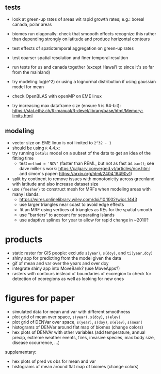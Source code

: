 ## tests
- look at green-up rates of areas wit rapid growth rates; e.g.: boreal canada, polar areas
- biomes run diagonally: check that smoooth effects recognize this rather than depending strongly on latitude and produce horizontal contours
- test effects of spatiotemporal aggregation on green-up rates
- test coarser spatial resolution and finer temporal resultion
- run tests for us and canada together (except Hawai'i to since it's so far from the mainland)
- try modeling log(e^2) or using a lognormal distribution if using gaussian model for mean

- check OpenBLAS with openMP on EME linux
- try increasing max dataframe size (ensure `R` is 64-bit): https://stat.ethz.ch/R-manual/R-devel/library/base/html/Memory-limits.html

## modeling
- vector size on EME linux is not limited to `2^32 - 1`
- should be using `R` 4.4.x: 
- try running `betals` model on a subset of the data to get an idea of the fitting time
  - test `method = 'NCV'` (faster than REML, but not as fast as `bam()`; see dave miller's work: https://calgary.converged.yt/articles/ncv.html and simon's paper: https://arxiv.org/html/2404.16490v1)
- split by continent to remove issues with monotonicity across greenland with latitude and also increase dataset size
- use `{fmesher}` to construct mesh for MRFs when modeling areas with many islands:
  - https://wires.onlinelibrary.wiley.com/doi/10.1002/wics.1443
  - use larger triangles near coast to avoid edge effects
  - fit an MRF using vertices of triangles as REs for the spatial smooth
  - use "barriers" to account for separating islands
  - use adaptive splines for year to allow for rapid change in ~2010?

# products
- static raster for GIS people: exclude `s(year)`, `s(doy)`, and `ti(year,doy)`
- shiny app for predicting from the model given the data
- gif of mean and var over the years and over doy
- integrate shiny app into MoveBank? (use MoveApps?)
- rasters with contours instead of boundaries of ecoregion to check for detection of ecoregions as well as looking for new ones

# figures for paper
- simulated data for mean and var with different smoothness
- plot grid of mean over space, `s(year)`, `s(doy)`, `s(elev)`
- plot grid of DENVar over space, `s(year)`, `s(doy)`, `s(elev)`, `s(mean)`
- histograms of DENVar around flat map of biomes (change colors)
- hex plots of DENVAr with other variables (add temperature, annual precip, extreme weather events, fires, invasive species, max body size, disease occurrence, ...)

supplementary:
- hex plots of pred vs obs for mean and var
- histograms of mean around flat map of biomes (change colors)

